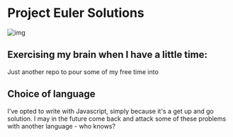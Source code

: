# Project Euler Solutions

![img](https://projecteuler.net/images/euler_portrait.png)

## Exercising my brain when I have a little time:
Just another repo to pour some of my free time into

## Choice of language
I've opted to write with Javascript, simply because it's a get up and go solution. I may in the future come back and attack some of these problems with another language - who knows?

